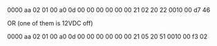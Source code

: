 0000   aa 02 01 00 a0 0d 00 00 00 00 00 00 21 02 20 22
0010   00 d7 46

OR (one of them is 12VDC off)

0000   aa 02 01 00 a0 0d 00 00 00 00 00 00 21 05 20 51
0010   00 f3 02